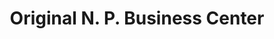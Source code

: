 ---
title: "Original N. P. Business Center"
url: /ganta/original-n-p-business-center/
shop: Kleidung
---